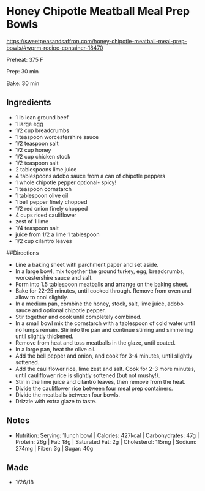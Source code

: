 # Honey Chipotle Meatball Meal Prep Bowls

https://sweetpeasandsaffron.com/honey-chipotle-meatball-meal-prep-bowls/#wprm-recipe-container-18470

Preheat: 375 F

Prep: 30 min

Bake: 30 min

## Ingredients
- 1 lb lean ground beef
- 1 large egg
- 1/2 cup breadcrumbs
- 1 teaspoon worcestershire sauce
- 1/2 teaspoon salt
- 1/2 cup honey
- 1/2 cup chicken stock
- 1/2 teaspoon salt
- 2 tablespoons lime juice
- 4 tablespoons adobo sauce from a can of chipotle peppers
- 1 whole chipotle pepper optional- spicy!
- 1 teaspoon cornstarch
- 1 tablespoon olive oil
- 1 bell pepper finely chopped
- 1/2 red onion finely chopped
- 4 cups riced cauliflower
- zest of 1 lime
- 1/4 teaspoon salt
- juice from 1/2 a lime 1 tablespoon
- 1/2 cup cilantro leaves

##Directions

- Line a baking sheet with parchment paper and set aside.
- In a large bowl, mix together the ground turkey, egg, breadcrumbs, worcestershire sauce and salt. 
- Form into 1.5 tablespoon meatballs and arrange on the baking sheet.
- Bake for 22-25 minutes, until cooked through. Remove from oven and allow to cool slightly.
- In a medium pan, combine the honey, stock, salt, lime juice, adobo sauce and optional chipotle pepper. 
- Stir together and cook until completely combined. 
- In a small bowl mix the cornstarch with a tablespoon of cold water until no lumps remain. Stir into the pan and continue stirring and simmering until slightly thickened.
- Remove from heat and toss meatballs in the glaze, until coated.
- In a large pan, heat the olive oil.
- Add the bell pepper and onion, and cook for 3-4 minutes, until slightly softened.
- Add the cauliflower rice, lime zest and salt. Cook for 2-3 more minutes, until cauliflower rice is slightly softened (but not mushy!).
- Stir in the lime juice and cilantro leaves, then remove from the heat.
- Divide the cauliflower rice between four meal prep containers.
- Divide the meatballs between four bowls.
- Drizzle with extra glaze to taste.

## Notes
- Nutrition: Serving: 1lunch bowl | Calories: 427kcal | Carbohydrates: 47g | Protein: 26g | Fat: 18g | Saturated Fat: 2g | Cholesterol: 115mg | Sodium: 274mg | Fiber: 3g | Sugar: 40g

## Made
- 1/26/18
